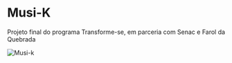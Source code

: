 # Musi-K
Projeto final do programa Transforme-se, em parceria com Senac e Farol da Quebrada



![Musi-k](https://github.com/user-attachments/assets/70ef50fb-815c-4bce-aa10-8a55582cb8e3)
